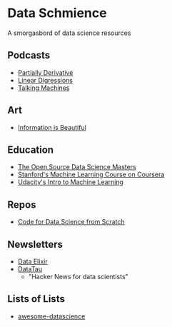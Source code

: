 # Data Schmience
A smorgasbord of data science resources

## Podcasts
- [Partially Derivative](http://www.partiallyderivative.com/)
- [Linear Digressions](https://www.udacity.com/podcasts/linear-digressions)
- [Talking Machines](http://www.thetalkingmachines.com/)

## Art
- [Information is Beautiful](http://www.informationisbeautiful.net/)

## Education
- [The Open Source Data Science Masters](http://datasciencemasters.org/)
- [Stanford's Machine Learning Course on Coursera](https://www.coursera.org/learn/machine-learning/home/info)
- [Udacity's Intro to Machine Learning](https://www.udacity.com/course/intro-to-machine-learning--ud120)

## Repos
- [Code for Data Science from Scratch](https://github.com/joelgrus/data-science-from-scratch)

## Newsletters
- [Data Elixir](http://dataelixir.com/)
- [DataTau](http://www.datatau.com/)
  - "Hacker News for data scientists"

## Lists of Lists
- [awesome-datascience](https://github.com/okulbilisim/awesome-datascience)
